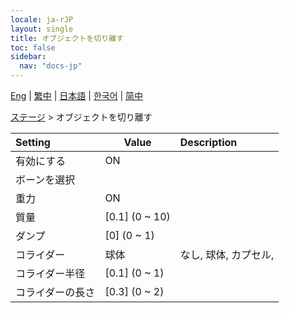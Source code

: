 ```yaml
---
locale: ja-rJP
layout: single
title: オブジェクトを切り離す
toc: false
sidebar:
  nav: "docs-jp"
---
```

[Eng](/dancexr/menu/2025.4/stage/detach_object) | [繁中](/tw/dancexr/menu/2025.4/stage/detach_object) | [日本語](/jp/dancexr/menu/2025.4/stage/detach_object) | [한국어](/kr/dancexr/menu/2025.4/stage/detach_object) | [简中](/zh/dancexr/menu/2025.4/stage/detach_object)

[ステージ](../menu#ステージ) > オブジェクトを切り離す



| Setting | Value | Description |
| :--- | --- | :--- |
| 有効にする | ON | 
| ボーンを選択 || 
| 重力 | ON | 
| 質量 | [0.1] (0 ~ 10) | 
| ダンプ | [0] (0 ~ 1) | 
| コライダー | 球体 | なし, 球体, カプセル, 
| コライダー半径 | [0.1] (0 ~ 1) | 
| コライダーの長さ | [0.3] (0 ~ 2) | 
